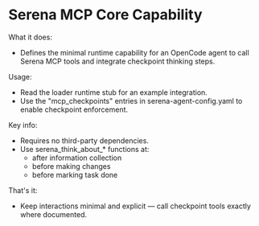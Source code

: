 # Serena MCP Core Capability

What it does:
- Defines the minimal runtime capability for an OpenCode agent to call Serena MCP tools and integrate checkpoint thinking steps.

Usage:
- Read the loader runtime stub for an example integration.
- Use the "mcp_checkpoints" entries in serena-agent-config.yaml to enable checkpoint enforcement.

Key info:
- Requires no third-party dependencies.
- Use serena_think_about_* functions at:
  - after information collection
  - before making changes
  - before marking task done

That's it:
- Keep interactions minimal and explicit — call checkpoint tools exactly where documented.